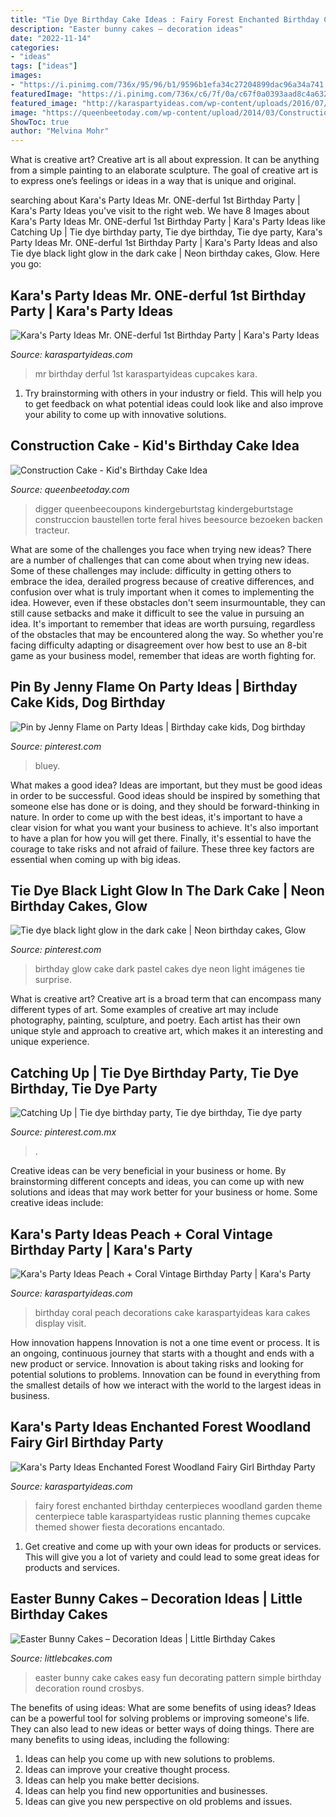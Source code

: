 ```yaml
---
title: "Tie Dye Birthday Cake Ideas : Fairy Forest Enchanted Birthday Centerpieces Woodland Garden Theme Centerpiece Table Karaspartyideas Rustic Planning Themes Cupcake Themed Shower Fiesta Decorations Encantado"
description: "Easter bunny cakes – decoration ideas"
date: "2022-11-14"
categories:
- "ideas"
tags: ["ideas"]
images:
- "https://i.pinimg.com/736x/95/96/b1/9596b1efa34c27204899dac96a34a741.jpg"
featuredImage: "https://i.pinimg.com/736x/c6/7f/0a/c67f0a0393aad8c4a632634b3065d564.jpg"
featured_image: "http://karaspartyideas.com/wp-content/uploads/2016/07/Peach-Coral-Vintage-Birthday-Party-via-Karas-Party-Ideas-KarasPartyIdeas.com6_.jpeg"
image: "https://queenbeetoday.com/wp-content/upload/2014/03/Construction-Cake-DIY-ideas.jpg"
ShowToc: true
author: "Melvina Mohr"
---
```



What is creative art?
Creative art is all about expression. It can be anything from a simple painting to an elaborate sculpture. The goal of creative art is to express one’s feelings or ideas in a way that is unique and original.

	

		
searching about Kara&#039;s Party Ideas Mr. ONE-derful 1st Birthday Party | Kara&#039;s Party Ideas you've visit to the right web. We have 8 Images about Kara&#039;s Party Ideas Mr. ONE-derful 1st Birthday Party | Kara&#039;s Party Ideas like Catching Up | Tie dye birthday party, Tie dye birthday, Tie dye party, Kara&#039;s Party Ideas Mr. ONE-derful 1st Birthday Party | Kara&#039;s Party Ideas and also Tie dye black light glow in the dark cake | Neon birthday cakes, Glow. Here you go:
		
    
## Kara&#039;s Party Ideas Mr. ONE-derful 1st Birthday Party | Kara&#039;s Party Ideas

<img loading=lazy src="http://karaspartyideas.com/wp-content/uploads/2017/10/Mr.-ONE-derful-1st-Birthday-Party-via-Karas-Party-Ideas-KarasPartyIdeas.com6_.jpg" onerror="this.onerror=null;this.src='https://tse2.mm.bing.net/th?id=OIP.iexVg614515Y94fAZkr25ADMEy&amp;pid=15.1';" alt="Kara&#039;s Party Ideas Mr. ONE-derful 1st Birthday Party | Kara&#039;s Party Ideas">

_Source: karaspartyideas.com_

>mr birthday derful 1st karaspartyideas cupcakes kara. 

	

1. Try brainstorming with others in your industry or field. This will help you to get feedback on what potential ideas could look like and also improve your ability to come up with innovative solutions.

    
## Construction Cake - Kid&#039;s Birthday Cake Idea

<img loading=lazy src="https://queenbeetoday.com/wp-content/upload/2014/03/Construction-Cake-DIY-ideas.jpg" onerror="this.onerror=null;this.src='https://tse3.mm.bing.net/th?id=OIP.ROTRdUz0GG2TlVcDlelWnAHaL4&amp;pid=15.1';" alt="Construction Cake - Kid&#039;s Birthday Cake Idea">

_Source: queenbeetoday.com_

>digger queenbeecoupons kindergeburtstag kindergeburtstage construccion baustellen torte feral hives beesource bezoeken backen tracteur. 

	

What are some of the challenges you face when trying new ideas?
There are a number of challenges that can come about when trying new ideas. Some of these challenges may include: difficulty in getting others to embrace the idea, derailed progress because of creative differences, and confusion over what is truly important when it comes to implementing the idea. However, even if these obstacles don't seem insurmountable, they can still cause setbacks and make it difficult to see the value in pursuing an idea. It's important to remember that ideas are worth pursuing, regardless of the obstacles that may be encountered along the way. So whether you're facing difficulty adapting or disagreement over how best to use an 8-bit game as your business model, remember that ideas are worth fighting for.

    
## Pin By Jenny Flame On Party Ideas | Birthday Cake Kids, Dog Birthday

<img loading=lazy src="https://i.pinimg.com/736x/95/96/b1/9596b1efa34c27204899dac96a34a741.jpg" onerror="this.onerror=null;this.src='https://tse1.mm.bing.net/th?id=OIP.SKvCzt06EXv2QMghhxs93wHaHp&amp;pid=15.1';" alt="Pin by Jenny Flame on Party Ideas | Birthday cake kids, Dog birthday">

_Source: pinterest.com_

>bluey. 

	

What makes a good idea?
Ideas are important, but they must be good ideas in order to be successful. Good ideas should be inspired by something that someone else has done or is doing, and they should be forward-thinking in nature. In order to come up with the best ideas, it's important to have a clear vision for what you want your business to achieve. It's also important to have a plan for how you will get there. Finally, it's essential to have the courage to take risks and not afraid of failure. These three key factors are essential when coming up with big ideas.

    
## Tie Dye Black Light Glow In The Dark Cake | Neon Birthday Cakes, Glow

<img loading=lazy src="https://i.pinimg.com/736x/ff/ab/09/ffab095f79f5c3f389cf4a63d418b326---birthday-birthday-ideas.jpg" onerror="this.onerror=null;this.src='https://tse3.mm.bing.net/th?id=OIP.yErEM89KVRzuToNue7FAFQHaJ3&amp;pid=15.1';" alt="Tie dye black light glow in the dark cake | Neon birthday cakes, Glow">

_Source: pinterest.com_

>birthday glow cake dark pastel cakes dye neon light imágenes tie surprise. 

	

What is creative art?
Creative art is a broad term that can encompass many different types of art. Some examples of creative art may include photography, painting, sculpture, and poetry. Each artist has their own unique style and approach to creative art, which makes it an interesting and unique experience.

    
## Catching Up | Tie Dye Birthday Party, Tie Dye Birthday, Tie Dye Party

<img loading=lazy src="https://i.pinimg.com/736x/c6/7f/0a/c67f0a0393aad8c4a632634b3065d564.jpg" onerror="this.onerror=null;this.src='https://tse1.mm.bing.net/th?id=OIP._fQCr9fqZ7sV3SEE_UWcYAHaJ3&amp;pid=15.1';" alt="Catching Up | Tie dye birthday party, Tie dye birthday, Tie dye party">

_Source: pinterest.com.mx_

>. 

	

Creative ideas can be very beneficial in your business or home. By brainstorming different concepts and ideas, you can come up with new solutions and ideas that may work better for your business or home. Some creative ideas include:

    
## Kara&#039;s Party Ideas Peach + Coral Vintage Birthday Party | Kara&#039;s Party

<img loading=lazy src="http://karaspartyideas.com/wp-content/uploads/2016/07/Peach-Coral-Vintage-Birthday-Party-via-Karas-Party-Ideas-KarasPartyIdeas.com6_.jpeg" onerror="this.onerror=null;this.src='https://tse4.mm.bing.net/th?id=OIP.6B53Z8ENGrjZCFPatEIgZAHaLG&amp;pid=15.1';" alt="Kara&#039;s Party Ideas Peach + Coral Vintage Birthday Party | Kara&#039;s Party">

_Source: karaspartyideas.com_

>birthday coral peach decorations cake karaspartyideas kara cakes display visit. 

	

How innovation happens
Innovation is not a one time event or process. It is an ongoing, continuous journey that starts with a thought and ends with a new product or service. Innovation is about taking risks and looking for potential solutions to problems. Innovation can be found in everything from the smallest details of how we interact with the world to the largest ideas in business.

    
## Kara&#039;s Party Ideas Enchanted Forest Woodland Fairy Girl Birthday Party

<img loading=lazy src="https://www.karaspartyideas.com/wp-content/uploads/2013/02/65507_482890861770340_98994575_n_600x900.jpg" onerror="this.onerror=null;this.src='https://tse1.mm.bing.net/th?id=OIP.3NqZ9D9te68rPIfE9ylhfgHaLH&amp;pid=15.1';" alt="Kara&#039;s Party Ideas Enchanted Forest Woodland Fairy Girl Birthday Party">

_Source: karaspartyideas.com_

>fairy forest enchanted birthday centerpieces woodland garden theme centerpiece table karaspartyideas rustic planning themes cupcake themed shower fiesta decorations encantado. 

	

1. Get creative and come up with your own ideas for products or services. This will give you a lot of variety and could lead to some great ideas for products and services.

    
## Easter Bunny Cakes – Decoration Ideas | Little Birthday Cakes

<img loading=lazy src="http://www.littlebcakes.com/wp-content/uploads/2013/08/Bunny-Easter-Cake.jpg" onerror="this.onerror=null;this.src='https://tse2.mm.bing.net/th?id=OIP.MEqDi6xZ6oV7WvHynMtpmAHaLH&amp;pid=15.1';" alt="Easter Bunny Cakes – Decoration Ideas | Little Birthday Cakes">

_Source: littlebcakes.com_

>easter bunny cake cakes easy fun decorating pattern simple birthday decoration round crosbys. 

	

The benefits of using ideas: What are some benefits of using ideas?
Ideas can be a powerful tool for solving problems or improving someone's life. They can also lead to new ideas or better ways of doing things. There are many benefits to using ideas, including the following: 
1. Ideas can help you come up with new solutions to problems.
2. Ideas can improve your creative thought process. 
3. Ideas can help you make better decisions. 
4. Ideas can help you find new opportunities and businesses. 
5. Ideas can give you new perspective on old problems and issues.

